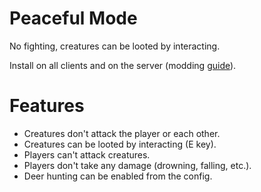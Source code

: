 # Peaceful Mode

No fighting, creatures can be looted by interacting.

Install on all clients and on the server (modding [guide](https://youtu.be/L9ljm2eKLrk)).

# Features

- Creatures don't attack the player or each other.
- Creatures can be looted by interacting (E key).
- Players can't attack creatures.
- Players don't take any damage (drowning, falling, etc.).
- Deer hunting can be enabled from the config.
